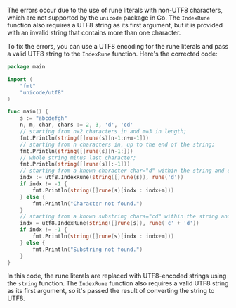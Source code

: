
The errors occur due to the use of rune literals with non-UTF8 characters, which are not supported by the `unicode` package in Go. The `IndexRune` function also requires a UTF8 string as its first argument, but it is provided with an invalid string that contains more than one character.

To fix the errors, you can use a UTF8 encoding for the rune literals and pass a valid UTF8 string to the `IndexRune` function. Here's the corrected code:
```go
package main

import (
	"fmt"
	"unicode/utf8"
)

func main() {
	s := "abcdefgh"
	n, m, char, chars := 2, 3, 'd', 'cd'
	// starting from n=2 characters in and m=3 in length;
	fmt.Println(string([]rune(s)[n-1:n+m-1]))
	// starting from n characters in, up to the end of the string;
	fmt.Println(string([]rune(s)[n-1:]))
	// whole string minus last character;
	fmt.Println(string([]rune(s)[:-1]))
	// starting from a known character char="d" within the string and of m length;
	indx := utf8.IndexRune(string([]rune(s)), rune('d'))
	if indx != -1 {
		fmt.Println(string([]rune(s)[indx : indx+m]))
	} else {
		fmt.Println("Character not found.")
	}
	// starting from a known substring chars="cd" within the string and of m length. 
	indx = utf8.IndexRune(string([]rune(s)), rune('c' + 'd'))
	if indx != -1 {
		fmt.Println(string([]rune(s)[indx : indx+m]))
	} else {
		fmt.Println("Substring not found.")
	}
}
```
In this code, the rune literals are replaced with UTF8-encoded strings using the `string` function. The `IndexRune` function also requires a valid UTF8 string as its first argument, so it's passed the result of converting the string to UTF8.
